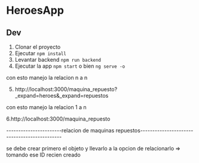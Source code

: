 # HeroesApp

## Dev

1. Clonar el proyecto
2. Ejecutar ```npm install```
3. Levantar backend ```npm run backend```
4. Ejecutar la app ```npm start``` o bien ```ng serve -o```


con esto manejo la relacion n a n 

5. http://localhost:3000/maquina_repuesto?_expand=heroes&_expand=repuestos


con esto manejo la relacion 1 a n 


6.http://localhost:3000/maquina_repuesto



-----------------------relacion de maquinas repuestos---------------------------------------------

se debe crear primero el objeto y llevarlo a la opcion de relacionarlo    =>  tomando ese ID recien creado 
